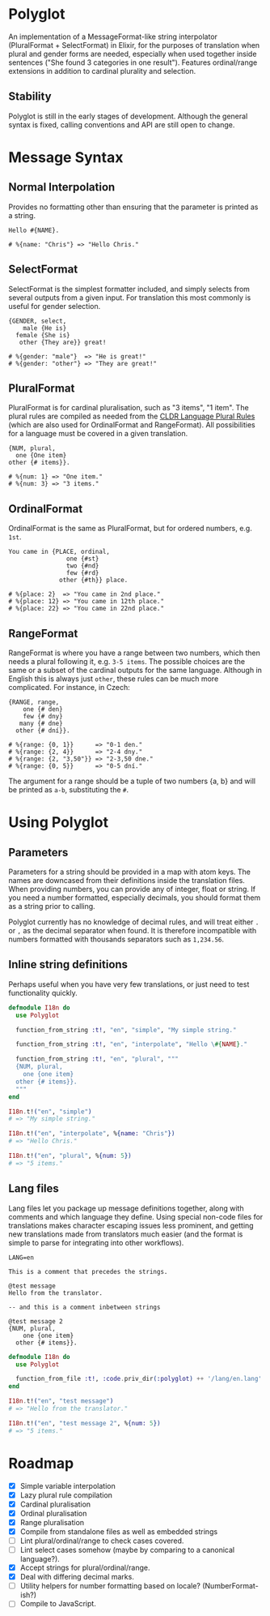 # Polyglot

An implementation of a MessageFormat-like string interpolator (PluralFormat + SelectFormat) in Elixir, for the purposes of translation when plural and gender forms are needed, especially when used together inside sentences ("She found 3 categories in one result"). Features ordinal/range extensions in addition to cardinal plurality and selection.

## Stability

Polyglot is still in the early stages of development. Although the general syntax is fixed, calling conventions and API are still open to change.

# Message Syntax

## Normal Interpolation

Provides no formatting other than ensuring that the parameter is printed as a string.

```
Hello #{NAME}.

# %{name: "Chris"} => "Hello Chris."
```

## SelectFormat

SelectFormat is the simplest formatter included, and simply selects from several outputs from a given input. For translation this most commonly is useful for gender selection.

```
{GENDER, select,
    male {He is}
  female {She is}
   other {They are}} great!

# %{gender: "male"}  => "He is great!"
# %{gender: "other"} => "They are great!"
```

## PluralFormat

PluralFormat is for cardinal pluralisation, such as "3 items", "1 item". The plural rules are compiled as needed from the [CLDR Language Plural Rules](http://www.unicode.org/cldr/charts/26/supplemental/language_plural_rules.html) (which are also used for OrdinalFormat and RangeFormat). All possibilities for a language must be covered in a given translation.

```
{NUM, plural,
  one {One item}
other {# items}}.

# %{num: 1} => "One item."
# %{num: 3} => "3 items."
```

## OrdinalFormat

OrdinalFormat is the same as PluralFormat, but for ordered numbers, e.g. `1st`.

```
You came in {PLACE, ordinal,
                one {#st}
                two {#nd}
                few {#rd}
              other {#th}} place.

# %{place: 2}  => "You came in 2nd place."
# %{place: 12} => "You came in 12th place."
# %{place: 22} => "You came in 22nd place."
```

## RangeFormat

RangeFormat is where you have a range between two numbers, which then needs a plural following it, e.g. `3-5 items`. The possible choices are the same or a subset of the cardinal outputs for the same language. Although in English this is always just `other`, these rules can be much more complicated. For instance, in Czech:

```
{RANGE, range,
    one {# den}
    few {# dny}
   many {# dne}
  other {# dní}}.

# %{range: {0, 1}}      => "0-1 den."
# %{range: {2, 4}}      => "2-4 dny."
# %{range: {2, "3,50"}} => "2-3,50 dne."
# %{range: {0, 5}}      => "0-5 dní."
```

The argument for a range should be a tuple of two numbers {a, b} and will be printed as `a-b`, substituting the `#`.

# Using Polyglot

## Parameters

Parameters for a string should be provided in a map with atom keys. The names are downcased from their definitions inside the translation files. When providing numbers, you can provide any of integer, float or string. If you need a number formatted, especially decimals, you should format them as a string prior to calling.

Polyglot currently has no knowledge of decimal rules, and will treat either `.` or `,` as the decimal separator when found. It is therefore incompatible with numbers formatted with thousands separators such as `1,234.56`.

## Inline string definitions

Perhaps useful when you have very few translations, or just need to test functionality quickly.

```elixir
defmodule I18n do
  use Polyglot

  function_from_string :t!, "en", "simple", "My simple string."

  function_from_string :t!, "en", "interpolate", "Hello \#{NAME}."

  function_from_string :t!, "en", "plural", """
  {NUM, plural,
    one {one item}
  other {# items}}.
  """
end

I18n.t!("en", "simple")
# => "My simple string."

I18n.t!("en", "interpolate", %{name: "Chris"})
# => "Hello Chris."

I18n.t!("en", "plural", %{num: 5})
# => "5 items."
```

## Lang files

Lang files let you package up message definitions together, along with comments and which language they define. Using special non-code files for translations makes character escaping issues less prominent, and getting new translations made from translators much easier (and the format is simple to parse for integrating into other workflows).

```
LANG=en

This is a comment that precedes the strings.

@test message
Hello from the translator.

-- and this is a comment inbetween strings

@test message 2
{NUM, plural,
    one {one item}
  other {# items}}.
```

```elixir
defmodule I18n do
  use Polyglot

  function_from_file :t!, :code.priv_dir(:polyglot) ++ '/lang/en.lang'
end

I18n.t!("en", "test message")
# => "Hello from the translator."

I18n.t!("en", "test message 2", %{num: 5})
# => "5 items."
```

# Roadmap

- [x] Simple variable interpolation
- [x] Lazy plural rule compilation
- [x] Cardinal pluralisation
- [x] Ordinal pluralisation
- [x] Range pluralisation
- [x] Compile from standalone files as well as embedded strings
- [ ] Lint plural/ordinal/range to check cases covered.
- [ ] Lint select cases somehow (maybe by comparing to a canonical language?).
- [x] Accept strings for plural/ordinal/range.
- [x] Deal with differing decimal marks.
- [ ] Utility helpers for number formatting based on locale? (NumberFormat-ish?)
- [ ] Compile to JavaScript.
